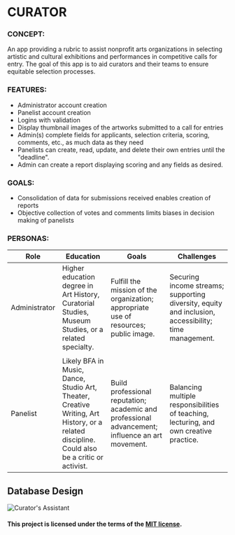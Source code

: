 # CURATOR


### CONCEPT:

An app providing a rubric to assist nonprofit arts organizations in selecting artistic and cultural exhibitions and performances in competitive calls for entry. The goal of this app is to aid curators and their teams to ensure equitable selection processes.

### FEATURES:

- Administrator account creation
- Panelist account creation
- Logins with validation
- Display thumbnail images of the artworks submitted to a call for entries
- Admin(s) complete fields for applicants, selection criteria, scoring, comments, etc., as much data as they need
- Panelists can create, read, update, and delete their own entries until the "deadline".
- Admin can create a report displaying scoring and any fields as desired.

### GOALS: 

- Consolidation of data for submissions received enables creation of reports
- Objective collection of votes and comments limits biases in decision making of panelists

### PERSONAS:

| Role | Education | Goals | Challenges |
| --- | ------ | -------- | ----------- | 
| Administrator | Higher education degree in Art History, Curatorial Studies, Museum Studies, or a related specialty. |  Fulfill the mission of the organization; appropriate use of resources; public image. | Securing income streams; supporting diversity, equity and inclusion, accessibility; time management. |
|    |       |       |      |  
| Panelist | Likely BFA in Music, Dance, Studio Art, Theater, Creative Writing, Art History, or a related discipline. Could also be a critic or activist. | Build professional reputation; academic and professional advancement; influence an art movement. | Balancing multiple responsibilities of teaching, lecturing, and own creative practice. |



## Database Design

![Curator's Assistant](https://user-images.githubusercontent.com/11914762/159535642-13b74456-1df3-45be-a0ed-f423373ca20c.png)



#### This project is licensed under the terms of the [MIT license](https://choosealicense.com/licenses/mit/#).
